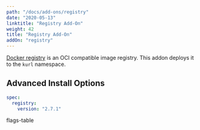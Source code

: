 ```yaml
---
path: "/docs/add-ons/registry"
date: "2020-05-13"
linktitle: "Registry Add-On"
weight: 42
title: "Registry Add-On"
addOn: "registry"
---
```


[Docker registry](https://github.com/docker/distribution) is an OCI compatible image registry.
This addon deploys it to the `kurl` namespace.

## Advanced Install Options

```yaml
spec:
  registry:
    version: "2.7.1"
```

flags-table